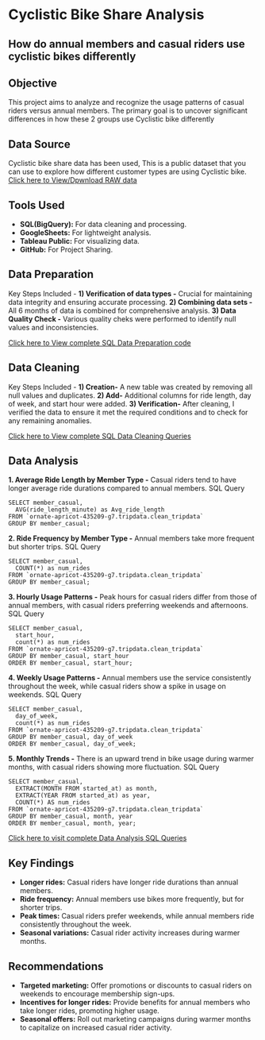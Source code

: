 # Cyclistic Bike Share Analysis
## How do annual members and casual riders use cyclistic bikes differently

## Objective
This project aims to analyze and recognize the usage patterns of casual riders versus annual members.
The primary goal is to uncover significant differences in how these 2 groups use Cyclistic bike differently

## Data Source
Cyclistic bike share data has been used, This is a public dataset that you can use to explore how different customer types are using Cyclistic bike.
[Click here to View/Dpwnload RAW data](https://github.com/PrateekSharma8368/cyclistic-bike-sharing-analysis/tree/main/RAW%20data)

## Tools Used
* **SQL(BigQuery):** For data cleaning and processing.
* **GoogleSheets:** For lightweight analysis.
* **Tableau Public:** For visualizing data.
* **GitHub:** For Project Sharing.

## Data Preparation
Key Steps Included -
**1) Verification of data types -** Crucial for maintaining data integrity and ensuring accurate processing.
**2) Combining data sets -** All 6 months of data is combined for comprehensive analysis.
**3) Data Quality Check -** Various quality cheks were performed to identify null values and inconsistencies.

[Click here to View complete SQL Data Preparation code](https://github.com/PrateekSharma8368/cyclistic-bike-sharing-analysis/blob/main/SQL_code_file/Preparaing_and_Processing_SQL_queries.txt)

## Data Cleaning
Key Steps Included -
**1) Creation-** A new table was created by removing all null values and duplicates.
**2) Add-** Additional columns for ride length, day of week, and start hour were added.
**3) Verification-** After cleaning, I verified the data to ensure it met the required conditions and to check for any remaining anomalies.

[Click here to View complete SQL Data Cleaning Queries](https://github.com/PrateekSharma8368/cyclistic-bike-sharing-analysis/blob/main/SQL_code_file/Preparaing_and_Processing_SQL_queries.txt)

 ## Data Analysis
**1. Average Ride Length by Member Type -**
Casual riders tend to have longer average ride durations compared to annual members.
SQL Query
```
SELECT member_casual,
  AVG(ride_length_minute) as Avg_ride_length
FROM `ornate-apricot-435209-g7.tripdata.clean_tripdata`
GROUP BY member_casual;
```

**2. Ride Frequency by Member Type -**
Annual members take more frequent but shorter trips.
SQL Query
```
SELECT member_casual,
  COUNT(*) as num_rides
FROM `ornate-apricot-435209-g7.tripdata.clean_tripdata`
GROUP BY member_casual;

```

**3. Hourly Usage Patterns -**
Peak hours for casual riders differ from those of annual members, with casual riders preferring weekends and afternoons.
SQL Query
```
SELECT member_casual,
  start_hour,
  count(*) as num_rides
FROM `ornate-apricot-435209-g7.tripdata.clean_tripdata`
GROUP BY member_casual, start_hour
ORDER BY member_casual, start_hour;
```

**4. Weekly Usage Patterns -**
Annual members use the service consistently throughout the week, while casual riders show a spike in usage on weekends.
SQL Query
```
SELECT member_casual,
  day_of_week,
  count(*) as num_rides
FROM `ornate-apricot-435209-g7.tripdata.clean_tripdata`
GROUP BY member_casual, day_of_week
ORDER BY member_casual, day_of_week;
```

**5. Monthly Trends -**
There is an upward trend in bike usage during warmer months, with casual riders showing more fluctuation.
 SQL Query
```
SELECT member_casual,
  EXTRACT(MONTH FROM started_at) as month,
  EXTRACT(YEAR FROM started_at) as year,
  COUNT(*) AS num_rides
FROM `ornate-apricot-435209-g7.tripdata.clean_tripdata`
GROUP BY member_casual, month, year
ORDER BY member_casual, month, year;
```
[Click here to visit complete Data Analysis SQL Queries](https://github.com/PrateekSharma8368/cyclistic-bike-sharing-analysis/blob/main/SQL_code_file/Complete_analysis_SQL_queries.txt)

## Key Findings
* **Longer rides:** Casual riders have longer ride durations than annual members.
* **Ride frequency:** Annual members use bikes more frequently, but for shorter trips.
* **Peak times:** Casual riders prefer weekends, while annual members ride consistently throughout the week.
* **Seasonal variations:** Casual rider activity increases during warmer months.
  
## Recommendations
* **Targeted marketing:** Offer promotions or discounts to casual riders on weekends to encourage membership sign-ups.
* **Incentives for longer rides:** Provide benefits for annual members who take longer rides, promoting higher usage.
* **Seasonal offers:** Roll out marketing campaigns during warmer months to capitalize on increased casual rider activity.
